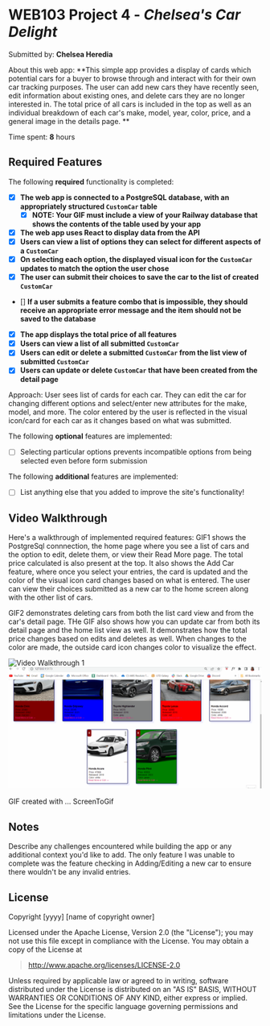 # WEB103 Project 4 - *Chelsea's Car Delight*

Submitted by: **Chelsea Heredia**

About this web app: **This simple app provides a display of cards which potential cars for a buyer to browse through and interact with for their own car tracking purposes. The user can add new cars they have recently seen, edit information about existing ones, and delete cars they are no longer interested in. The total price of all cars is included in the top as well as an individual breakdown of each car's make, model, year, color, price, and a general image in the details page. **

Time spent: **8** hours

## Required Features

The following **required** functionality is completed:

<!-- Make sure to check off completed functionality below -->
- [X] **The web app is connected to a PostgreSQL database, with an appropriately structured `CustomCar` table**
  - [X] **NOTE: Your GIF must include a view of your Railway database that shows the contents of the table used by your app**
- [X] **The web app uses React to display data from the API**
- [X] **Users can view a list of options they can select for different aspects of a `CustomCar`**
- [X] **On selecting each option, the displayed visual icon for the `CustomCar` updates to match the option the user chose**
- [X] **The user can submit their choices to save the car to the list of created `CustomCar`**
- [] **If a user submits a feature combo that is impossible, they should receive an appropriate error message and the item should not be saved to the database**
- [X] **The app displays the total price of all features**
- [X] **Users can view a list of all submitted `CustomCar`**
- [X] **Users can edit or delete a submitted `CustomCar` from the list view of submitted `CustomCar`**
- [X] **Users can update or delete `CustomCar` that have been created from the detail page**

Approach: User sees list of cards for each car. They can edit the car for changing different options and select/enter new attributes for the make, model, and more. The color entered by the user is reflected in the visual icon/card for each car as it changes based on what was submitted.

The following **optional** features are implemented:

- [ ] Selecting particular options prevents incompatible options from being selected even before form submission

The following **additional** features are implemented:

- [ ] List anything else that you added to improve the site's functionality!

## Video Walkthrough

Here's a walkthrough of implemented required features:
GIF1 shows the PostgreSql connnection, the home page where you see a list of cars and the option to edit, delete them, or view their Read More page. The total price calculated is also present at the top. It also shows the Add Car feature, where once you select your entries, the card is updated and the color of the visual icon card changes based on what is entered. The user can view their choices submitted as a new car to the home screen along with the other list of cars.

GIF2 demonstrates deleting cars from both the list card view and from the car's detail page. THe GIF also shows how you can update car from both its detail page and the home list view as well. It demonstrates how the total price changes based on edits and deletes as well. When changes to the color are made, the outside card icon changes color to visualize the effect.

<img src='https://github.com/chelseah02/Car-Delight/blob/main/Cars-GIF1.gif' title='Video Walkthrough 1' width='' alt='Video Walkthrough 1' />
<img src='https://github.com/chelseah02/Car-Delight/blob/main/Cars-GIF2.gif' title='Video Walkthrough 2' width='' alt='Video Walkthrough 2' />

<!-- Replace this with whatever GIF tool you used! -->
GIF created with ...  ScreenToGif
<!-- Recommended tools:
[Kap](https://getkap.co/) for macOS
[ScreenToGif](https://www.screentogif.com/) for Windows
[peek](https://github.com/phw/peek) for Linux. -->

## Notes

Describe any challenges encountered while building the app or any additional context you'd like to add.
The only feature I was unable to complete was the feature checking in Adding/Editing a new car to ensure there wouldn't be any invalid entries.

## License

Copyright [yyyy] [name of copyright owner]

Licensed under the Apache License, Version 2.0 (the "License"); you may not use this file except in compliance with the License. You may obtain a copy of the License at

> http://www.apache.org/licenses/LICENSE-2.0

Unless required by applicable law or agreed to in writing, software distributed under the License is distributed on an "AS IS" BASIS, WITHOUT WARRANTIES OR CONDITIONS OF ANY KIND, either express or implied. See the License for the specific language governing permissions and limitations under the License.
